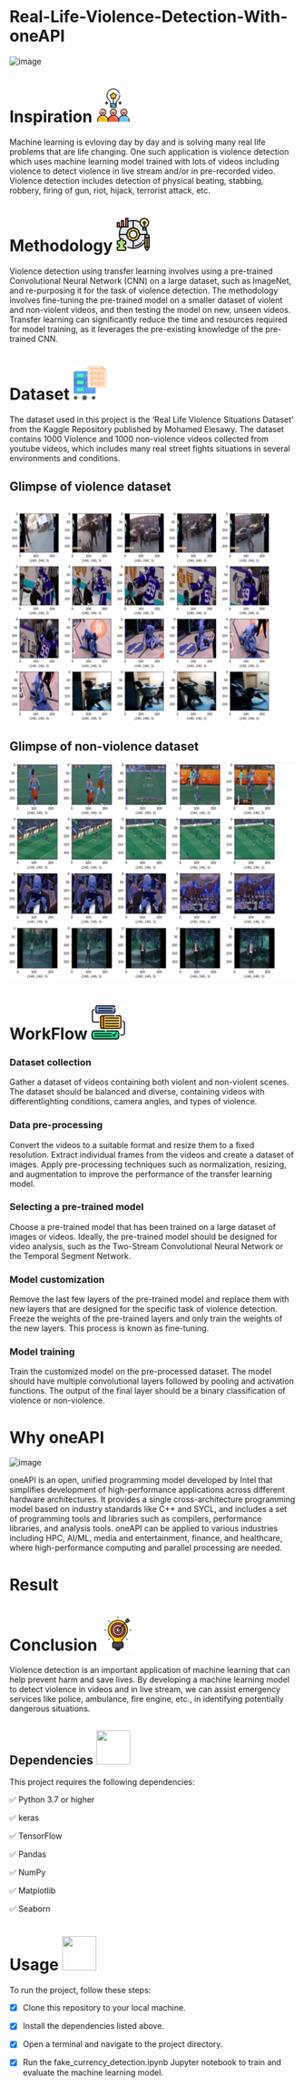 # Real-Life-Violence-Detection-With-oneAPI

![image](https://upload.wikimedia.org/wikipedia/en/1/18/Will_Smith_slaps_Chris_Rock.jpg)

# Inspiration <img src="https://github.com/LalithNarayanan/real-life-violence-detection/blob/main/Icons/inspiration.png" width="60" height="60"> 
Machine learning is evloving day by day and is solving many real life problems that are life changing. One such application is violence detection which uses machine learning model trained with lots of videos including violence to detect violence in live stream and/or in pre-recorded video. Violence detection includes detection of physical beating, stabbing, robbery, firing of gun, riot, hijack, terrorist attack, etc. 

# Methodology  <img src="https://github.com/LalithNarayanan/real-life-violence-detection/blob/main/Icons/solution.png" width="60" height="60">  

Violence detection using transfer learning involves using a pre-trained Convolutional Neural Network (CNN) on a large dataset, such as ImageNet, and re-purposing it for the task of violence detection. The methodology involves fine-tuning the pre-trained model on a smaller dataset of violent and non-violent videos, and then testing the model on new, unseen videos. Transfer learning can significantly reduce the time and resources required for model training, as it leverages the pre-existing knowledge of the pre-trained CNN.


# Dataset  <img src="https://github.com/LalithNarayanan/real-life-violence-detection/blob/main/Icons/Dataset.jpeg" width="60" height="60"> 

The dataset used in this project is the ‘Real Life Violence Situations Dataset’  from the Kaggle Repository published by Mohamed Elesawy.
The dataset contains 1000 Violence and 1000 non-violence videos collected from youtube videos, which includes many real street fights situations in several environments and conditions.
## Glimpse of violence dataset
![image](https://github.com/LalithNarayanan/real-life-violence-detection/blob/main/Icons/Screenshot%202023-04-08%20111034.png)


## Glimpse of non-violence dataset
![image](https://github.com/LalithNarayanan/real-life-violence-detection/blob/main/Icons/Screenshot%202023-04-08%20111116.png)

# WorkFlow  <img src="https://github.com/LalithNarayanan/real-life-violence-detection/blob/main/Icons/workflow.png" width="60" height="60">

### Dataset collection 
Gather a dataset of videos containing both violent and non-violent scenes. The dataset should be balanced and diverse, containing videos with differentlighting conditions, camera angles, and types of violence.

### Data pre-processing 
Convert the videos to a suitable format and resize them to a fixed resolution. Extract individual frames from the videos and create a dataset of images. Apply pre-processing techniques such as normalization, resizing, and augmentation to improve the performance of the transfer learning model.

### Selecting a pre-trained model 
Choose a pre-trained model that has been trained on a large dataset of images or videos. Ideally, the pre-trained model should be designed for video analysis, such as the Two-Stream Convolutional Neural Network or the Temporal Segment Network.

### Model customization 
Remove the last few layers of the pre-trained model and replace them with new layers that are designed for the specific task of violence detection. Freeze the weights of the pre-trained layers and only train the weights of the new layers. This process is known as fine-tuning.

### Model training 
Train the customized model on the pre-processed dataset. The model should have multiple convolutional layers followed by pooling and activation functions. The output of the final layer should be a binary classification of violence or non-violence.

# Why oneAPI

![image](https://upload.wikimedia.org/wikipedia/en/f/fa/OneAPI-rgb-3000.png)

oneAPI is an open, unified programming model developed by Intel that simplifies development of high-performance applications across different hardware architectures. It provides a single cross-architecture programming model based on industry standards like C++ and SYCL, and includes a set of programming tools and libraries such as compilers, performance libraries, and analysis tools. oneAPI can be applied to various industries including HPC, AI/ML, media and entertainment, finance, and healthcare, where high-performance computing and parallel processing are needed.

# Result

# Conclusion <img src="https://github.com/LalithNarayanan/real-life-violence-detection/blob/main/Icons/idea.png" width="60" height="60"> 

Violence detection is an important application of machine learning that can help prevent harm and save lives. By developing a machine learning model to detect violence in videos and in live stream, we can assist emergency services like police, ambulance, fire engine, etc., in identifying potentially dangerous situations.


## Dependencies <img src="https://user-images.githubusercontent.com/72274851/222215296-64d3a566-02c2-4ff9-9b8f-9ec5096f5799.png" width="60" height="60"> 
This project requires the following dependencies:

✅ Python 3.7 or higher

✅ keras

✅ TensorFlow

✅ Pandas

✅ NumPy

✅ Matplotlib

✅ Seaborn

# Usage <img src="https://user-images.githubusercontent.com/72274851/222215440-158ffdc1-8a23-4c7f-81c2-44e864d6d043.png" width="60" height="60"> 

To run the project, follow these steps:

- [x] Clone this repository to your local machine.
- [x] Install the dependencies listed above.
- [x] Open a terminal and navigate to the project directory.
- [x] Run the fake_currency_detection.ipynb Jupyter notebook to train and evaluate the machine learning model.

